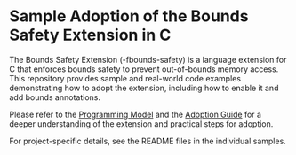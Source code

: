 # Sample Adoption of the Bounds Safety Extension in C

The Bounds Safety Extension (-fbounds-safety) is a language extension for C that enforces bounds safety to prevent out-of-bounds memory access. This repository provides sample and real-world code examples demonstrating how to adopt the extension, including how to enable it and add bounds annotations.

Please refer to the [Programming Model](https://clang.llvm.org/docs/BoundsSafety.html) and the [Adoption Guide](https://clang.llvm.org/docs/BoundsSafety.html) for a deeper understanding of the extension and practical steps for adoption.

For project-specific details, see the README files in the individual samples.
